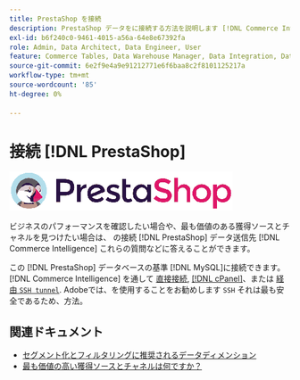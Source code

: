 ```yaml
---
title: PrestaShop を接続
description: PrestaShop データをに接続する方法を説明します [!DNL Commerce Intelligence].
exl-id: b6f240c0-9461-4015-a56a-64e8e67392fa
role: Admin, Data Architect, Data Engineer, User
feature: Commerce Tables, Data Warehouse Manager, Data Integration, Data Import/Export
source-git-commit: 6e2f9e4a9e91212771e6f6baa8c2f8101125217a
workflow-type: tm+mt
source-wordcount: '85'
ht-degree: 0%

---
```


# 接続 [!DNL PrestaShop]

![](../../../assets/Prestashop-logo.png)

ビジネスのパフォーマンスを確認したい場合や、最も価値のある獲得ソースとチャネルを見つけたい場合は、 の接続 [!DNL PrestaShop] データ送信先 [!DNL Commerce Intelligence] これらの質問などに答えることができます。

この [!DNL PrestaShop] データベースの基準 [!DNL MySQL]に接続できます。 [!DNL Commerce Intelligence] を通して [直接接続](../integrations/mysql-via-a-direct-connection.md), [[!DNL cPanel]](../integrations/mysql-via-cpanel.md)、または [経由 `SSH tunnel`](../integrations/mysql-via-ssh-tunnel.md). Adobeでは、を使用することをお勧めします `SSH` それは最も安全であるため、方法。

## 関連ドキュメント

* [セグメント化とフィルタリングに推奨されるデータディメンション](../../../best-practices/segment-filter.md)
* [最も価値の高い獲得ソースとチャネルは何ですか？](../../analysis/most-value-source-channel.md)
